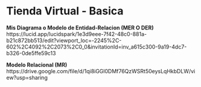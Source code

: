 # Tienda Virtual - Basica

<p></p>
<b>Mis Diagrama o Modelo de Entidad-Relacion (MER O DER) </b> <br>
https://lucid.app/lucidspark/1e3d9eee-7f42-48c0-881a-b21c872bb513/edit?viewport_loc=-2245%2C-602%2C4092%2C2073%2C0_0&invitationId=inv_a615c300-9a19-4dc7-b326-0de5ffe59c13

<p></p>
<b> Modelo Relacional (MR) </b> <br>
https://drive.google.com/file/d/1qi8iGGl0DMf76QzWSRt50eysLqHkbDLW/view?usp=sharing
